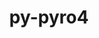 ---
title: "py-pyro4"
layout: cache
categories: [package, develop]
meta: {"versions": ["4.81"], "compilers": ["gcc@=11.4.0", "gcc@=9.4.0", "oneapi@=2023.2.0", "oneapi@=2023.2.1"], "oss": ["ubuntu20.04"], "platforms": ["linux"], "targets": ["neoverse_v1", "ppc64le", "x86_64_v3"], "stacks": ["e4s", "e4s-neoverse_v1", "e4s-oneapi", "e4s-power", "root"], "num_specs": 31, "num_specs_by_stack": {"e4s-neoverse_v1": 8, "root": 31, "e4s-power": 11, "e4s": 4, "e4s-oneapi": 8}}
spec_details: [{"hash": "b62jykg6kvbxnuuiwmmttiboxuzpm3ol", "compiler": "gcc@=11.4.0", "versions": ["4.81"], "os": "ubuntu20.04", "platform": "linux", "target": "neoverse_v1", "variants": ["build_system=python_pip"], "stacks": ["e4s-neoverse_v1", "root"], "size": "-", "tarball": "https://binaries.spack.io/develop/build_cache/linux-ubuntu20.04-neoverse_v1/gcc-11.4.0/py-pyro4-4.81/linux-ubuntu20.04-neoverse_v1-gcc-11.4.0-py-pyro4-4.81-b62jykg6kvbxnuuiwmmttiboxuzpm3ol.spack"}, {"hash": "iyzqvdskc2wk5hmoj6iqdw5sp3gs7yf7", "compiler": "gcc@=11.4.0", "versions": ["4.81"], "os": "ubuntu20.04", "platform": "linux", "target": "neoverse_v1", "variants": ["build_system=python_pip"], "stacks": ["e4s-neoverse_v1", "root"], "size": "-", "tarball": "https://binaries.spack.io/develop/build_cache/linux-ubuntu20.04-neoverse_v1/gcc-11.4.0/py-pyro4-4.81/linux-ubuntu20.04-neoverse_v1-gcc-11.4.0-py-pyro4-4.81-iyzqvdskc2wk5hmoj6iqdw5sp3gs7yf7.spack"}, {"hash": "foe6dc4outrxopj755zi6ijfzk36qpss", "compiler": "gcc@=11.4.0", "versions": ["4.81"], "os": "ubuntu20.04", "platform": "linux", "target": "neoverse_v1", "variants": ["build_system=python_pip"], "stacks": ["e4s-neoverse_v1", "root"], "size": "-", "tarball": "https://binaries.spack.io/develop/build_cache/linux-ubuntu20.04-neoverse_v1/gcc-11.4.0/py-pyro4-4.81/linux-ubuntu20.04-neoverse_v1-gcc-11.4.0-py-pyro4-4.81-foe6dc4outrxopj755zi6ijfzk36qpss.spack"}, {"hash": "y7glpkkyjzyo4xkcga7ahjmikmkl5jdp", "compiler": "gcc@=11.4.0", "versions": ["4.81"], "os": "ubuntu20.04", "platform": "linux", "target": "neoverse_v1", "variants": ["build_system=python_pip"], "stacks": ["e4s-neoverse_v1", "root"], "size": "-", "tarball": "https://binaries.spack.io/develop/build_cache/linux-ubuntu20.04-neoverse_v1/gcc-11.4.0/py-pyro4-4.81/linux-ubuntu20.04-neoverse_v1-gcc-11.4.0-py-pyro4-4.81-y7glpkkyjzyo4xkcga7ahjmikmkl5jdp.spack"}, {"hash": "kvuekoyiatqqkielqhr2aw7c2le4jkz6", "compiler": "gcc@=11.4.0", "versions": ["4.81"], "os": "ubuntu20.04", "platform": "linux", "target": "neoverse_v1", "variants": ["build_system=python_pip"], "stacks": ["e4s-neoverse_v1", "root"], "size": "-", "tarball": "https://binaries.spack.io/develop/build_cache/linux-ubuntu20.04-neoverse_v1/gcc-11.4.0/py-pyro4-4.81/linux-ubuntu20.04-neoverse_v1-gcc-11.4.0-py-pyro4-4.81-kvuekoyiatqqkielqhr2aw7c2le4jkz6.spack"}, {"hash": "iufkyfzojfseo3fti37aatwvm7v2eaea", "compiler": "gcc@=11.4.0", "versions": ["4.81"], "os": "ubuntu20.04", "platform": "linux", "target": "neoverse_v1", "variants": ["build_system=python_pip"], "stacks": ["e4s-neoverse_v1", "root"], "size": "-", "tarball": "https://binaries.spack.io/develop/build_cache/linux-ubuntu20.04-neoverse_v1/gcc-11.4.0/py-pyro4-4.81/linux-ubuntu20.04-neoverse_v1-gcc-11.4.0-py-pyro4-4.81-iufkyfzojfseo3fti37aatwvm7v2eaea.spack"}, {"hash": "ufg2uifoijb6q5wu357k2je32rsctuqq", "compiler": "gcc@=11.4.0", "versions": ["4.81"], "os": "ubuntu20.04", "platform": "linux", "target": "neoverse_v1", "variants": ["build_system=python_pip"], "stacks": ["e4s-neoverse_v1", "root"], "size": "-", "tarball": "https://binaries.spack.io/develop/build_cache/linux-ubuntu20.04-neoverse_v1/gcc-11.4.0/py-pyro4-4.81/linux-ubuntu20.04-neoverse_v1-gcc-11.4.0-py-pyro4-4.81-ufg2uifoijb6q5wu357k2je32rsctuqq.spack"}, {"hash": "brgwztsw2dy2xbwvl7qt6ms3eeje2d7n", "compiler": "gcc@=11.4.0", "versions": ["4.81"], "os": "ubuntu20.04", "platform": "linux", "target": "neoverse_v1", "variants": ["build_system=python_pip"], "stacks": ["e4s-neoverse_v1", "root"], "size": "-", "tarball": "https://binaries.spack.io/develop/build_cache/linux-ubuntu20.04-neoverse_v1/gcc-11.4.0/py-pyro4-4.81/linux-ubuntu20.04-neoverse_v1-gcc-11.4.0-py-pyro4-4.81-brgwztsw2dy2xbwvl7qt6ms3eeje2d7n.spack"}, {"hash": "hfwrm6eyjjddonhgxkwctm3lsn3oftc6", "compiler": "gcc@=9.4.0", "versions": ["4.81"], "os": "ubuntu20.04", "platform": "linux", "target": "ppc64le", "variants": ["build_system=python_pip"], "stacks": ["e4s-power", "root"], "size": "-", "tarball": "https://binaries.spack.io/develop/build_cache/linux-ubuntu20.04-ppc64le/gcc-9.4.0/py-pyro4-4.81/linux-ubuntu20.04-ppc64le-gcc-9.4.0-py-pyro4-4.81-hfwrm6eyjjddonhgxkwctm3lsn3oftc6.spack"}, {"hash": "vc6ilglyzpbrpebqs4efkljeinl75ww4", "compiler": "gcc@=9.4.0", "versions": ["4.81"], "os": "ubuntu20.04", "platform": "linux", "target": "ppc64le", "variants": ["build_system=python_pip"], "stacks": ["e4s-power", "root"], "size": "-", "tarball": "https://binaries.spack.io/develop/build_cache/linux-ubuntu20.04-ppc64le/gcc-9.4.0/py-pyro4-4.81/linux-ubuntu20.04-ppc64le-gcc-9.4.0-py-pyro4-4.81-vc6ilglyzpbrpebqs4efkljeinl75ww4.spack"}, {"hash": "t6btgs5on32p4obogexf3h6fuwv5lwnd", "compiler": "gcc@=9.4.0", "versions": ["4.81"], "os": "ubuntu20.04", "platform": "linux", "target": "ppc64le", "variants": ["build_system=python_pip"], "stacks": ["e4s-power", "root"], "size": "-", "tarball": "https://binaries.spack.io/develop/build_cache/linux-ubuntu20.04-ppc64le/gcc-9.4.0/py-pyro4-4.81/linux-ubuntu20.04-ppc64le-gcc-9.4.0-py-pyro4-4.81-t6btgs5on32p4obogexf3h6fuwv5lwnd.spack"}, {"hash": "mlmdpsqsqzog2mttxl63deljhvtjlnwn", "compiler": "gcc@=9.4.0", "versions": ["4.81"], "os": "ubuntu20.04", "platform": "linux", "target": "ppc64le", "variants": ["build_system=python_pip"], "stacks": ["e4s-power", "root"], "size": "-", "tarball": "https://binaries.spack.io/develop/build_cache/linux-ubuntu20.04-ppc64le/gcc-9.4.0/py-pyro4-4.81/linux-ubuntu20.04-ppc64le-gcc-9.4.0-py-pyro4-4.81-mlmdpsqsqzog2mttxl63deljhvtjlnwn.spack"}, {"hash": "lexqwhge6wt6zsek4miuz7iecozn25ah", "compiler": "gcc@=9.4.0", "versions": ["4.81"], "os": "ubuntu20.04", "platform": "linux", "target": "ppc64le", "variants": ["build_system=python_pip"], "stacks": ["e4s-power", "root"], "size": "-", "tarball": "https://binaries.spack.io/develop/build_cache/linux-ubuntu20.04-ppc64le/gcc-9.4.0/py-pyro4-4.81/linux-ubuntu20.04-ppc64le-gcc-9.4.0-py-pyro4-4.81-lexqwhge6wt6zsek4miuz7iecozn25ah.spack"}, {"hash": "dd7bagmrh7umovzt56fpienw4aeh4sn6", "compiler": "gcc@=9.4.0", "versions": ["4.81"], "os": "ubuntu20.04", "platform": "linux", "target": "ppc64le", "variants": ["build_system=python_pip"], "stacks": ["e4s-power", "root"], "size": "-", "tarball": "https://binaries.spack.io/develop/build_cache/linux-ubuntu20.04-ppc64le/gcc-9.4.0/py-pyro4-4.81/linux-ubuntu20.04-ppc64le-gcc-9.4.0-py-pyro4-4.81-dd7bagmrh7umovzt56fpienw4aeh4sn6.spack"}, {"hash": "sndty2kbjnbnbpnauujuccsbl7d6nhpx", "compiler": "gcc@=9.4.0", "versions": ["4.81"], "os": "ubuntu20.04", "platform": "linux", "target": "ppc64le", "variants": ["build_system=python_pip"], "stacks": ["e4s-power", "root"], "size": "-", "tarball": "https://binaries.spack.io/develop/build_cache/linux-ubuntu20.04-ppc64le/gcc-9.4.0/py-pyro4-4.81/linux-ubuntu20.04-ppc64le-gcc-9.4.0-py-pyro4-4.81-sndty2kbjnbnbpnauujuccsbl7d6nhpx.spack"}, {"hash": "2ctnyivndmioyqorsgqdymgdqknbfen3", "compiler": "gcc@=9.4.0", "versions": ["4.81"], "os": "ubuntu20.04", "platform": "linux", "target": "ppc64le", "variants": ["build_system=python_pip"], "stacks": ["e4s-power", "root"], "size": "-", "tarball": "https://binaries.spack.io/develop/build_cache/linux-ubuntu20.04-ppc64le/gcc-9.4.0/py-pyro4-4.81/linux-ubuntu20.04-ppc64le-gcc-9.4.0-py-pyro4-4.81-2ctnyivndmioyqorsgqdymgdqknbfen3.spack"}, {"hash": "nbbeetlwlaf6yypv3ml5iwmgzgqntcmf", "compiler": "gcc@=9.4.0", "versions": ["4.81"], "os": "ubuntu20.04", "platform": "linux", "target": "ppc64le", "variants": ["build_system=python_pip"], "stacks": ["e4s-power", "root"], "size": "-", "tarball": "https://binaries.spack.io/develop/build_cache/linux-ubuntu20.04-ppc64le/gcc-9.4.0/py-pyro4-4.81/linux-ubuntu20.04-ppc64le-gcc-9.4.0-py-pyro4-4.81-nbbeetlwlaf6yypv3ml5iwmgzgqntcmf.spack"}, {"hash": "agryktjrayxrqdigls237kzfqguunthk", "compiler": "gcc@=9.4.0", "versions": ["4.81"], "os": "ubuntu20.04", "platform": "linux", "target": "ppc64le", "variants": ["build_system=python_pip"], "stacks": ["e4s-power", "root"], "size": "-", "tarball": "https://binaries.spack.io/develop/build_cache/linux-ubuntu20.04-ppc64le/gcc-9.4.0/py-pyro4-4.81/linux-ubuntu20.04-ppc64le-gcc-9.4.0-py-pyro4-4.81-agryktjrayxrqdigls237kzfqguunthk.spack"}, {"hash": "ex4jb2u4ih7bxw7sliv2w7mj46ya2cmd", "compiler": "gcc@=9.4.0", "versions": ["4.81"], "os": "ubuntu20.04", "platform": "linux", "target": "ppc64le", "variants": ["build_system=python_pip"], "stacks": ["e4s-power", "root"], "size": "-", "tarball": "https://binaries.spack.io/develop/build_cache/linux-ubuntu20.04-ppc64le/gcc-9.4.0/py-pyro4-4.81/linux-ubuntu20.04-ppc64le-gcc-9.4.0-py-pyro4-4.81-ex4jb2u4ih7bxw7sliv2w7mj46ya2cmd.spack"}, {"hash": "fxeahbbkqfeebnvhd6gc57lnuefq5oyn", "compiler": "gcc@=11.4.0", "versions": ["4.81"], "os": "ubuntu20.04", "platform": "linux", "target": "x86_64_v3", "variants": ["build_system=python_pip"], "stacks": ["e4s", "root"], "size": "-", "tarball": "https://binaries.spack.io/develop/build_cache/linux-ubuntu20.04-x86_64_v3/gcc-11.4.0/py-pyro4-4.81/linux-ubuntu20.04-x86_64_v3-gcc-11.4.0-py-pyro4-4.81-fxeahbbkqfeebnvhd6gc57lnuefq5oyn.spack"}, {"hash": "wslgig4byzqppaodfkwmpqye2dqin4xx", "compiler": "gcc@=11.4.0", "versions": ["4.81"], "os": "ubuntu20.04", "platform": "linux", "target": "x86_64_v3", "variants": ["build_system=python_pip"], "stacks": ["e4s", "root"], "size": "-", "tarball": "https://binaries.spack.io/develop/build_cache/linux-ubuntu20.04-x86_64_v3/gcc-11.4.0/py-pyro4-4.81/linux-ubuntu20.04-x86_64_v3-gcc-11.4.0-py-pyro4-4.81-wslgig4byzqppaodfkwmpqye2dqin4xx.spack"}, {"hash": "i632cnup6zgimssmdo2rpydiqwv6yiv7", "compiler": "gcc@=11.4.0", "versions": ["4.81"], "os": "ubuntu20.04", "platform": "linux", "target": "x86_64_v3", "variants": ["build_system=python_pip"], "stacks": ["e4s", "root"], "size": "-", "tarball": "https://binaries.spack.io/develop/build_cache/linux-ubuntu20.04-x86_64_v3/gcc-11.4.0/py-pyro4-4.81/linux-ubuntu20.04-x86_64_v3-gcc-11.4.0-py-pyro4-4.81-i632cnup6zgimssmdo2rpydiqwv6yiv7.spack"}, {"hash": "rnt2bhtdzake2iywhbcga7e2dmrzn24i", "compiler": "gcc@=11.4.0", "versions": ["4.81"], "os": "ubuntu20.04", "platform": "linux", "target": "x86_64_v3", "variants": ["build_system=python_pip"], "stacks": ["e4s", "root"], "size": "-", "tarball": "https://binaries.spack.io/develop/build_cache/linux-ubuntu20.04-x86_64_v3/gcc-11.4.0/py-pyro4-4.81/linux-ubuntu20.04-x86_64_v3-gcc-11.4.0-py-pyro4-4.81-rnt2bhtdzake2iywhbcga7e2dmrzn24i.spack"}, {"hash": "jh4lxnhsymv4jfcm6ysl6wgg4sqvtlwn", "compiler": "oneapi@=2023.2.0", "versions": ["4.81"], "os": "ubuntu20.04", "platform": "linux", "target": "x86_64_v3", "variants": ["build_system=python_pip"], "stacks": ["root", "e4s-oneapi"], "size": "-", "tarball": "https://binaries.spack.io/develop/build_cache/linux-ubuntu20.04-x86_64_v3/oneapi-2023.2.0/py-pyro4-4.81/linux-ubuntu20.04-x86_64_v3-oneapi-2023.2.0-py-pyro4-4.81-jh4lxnhsymv4jfcm6ysl6wgg4sqvtlwn.spack"}, {"hash": "37mje5aah464vu2i3j2g6fzomgjpy2fb", "compiler": "oneapi@=2023.2.0", "versions": ["4.81"], "os": "ubuntu20.04", "platform": "linux", "target": "x86_64_v3", "variants": ["build_system=python_pip"], "stacks": ["root", "e4s-oneapi"], "size": "-", "tarball": "https://binaries.spack.io/develop/build_cache/linux-ubuntu20.04-x86_64_v3/oneapi-2023.2.0/py-pyro4-4.81/linux-ubuntu20.04-x86_64_v3-oneapi-2023.2.0-py-pyro4-4.81-37mje5aah464vu2i3j2g6fzomgjpy2fb.spack"}, {"hash": "bdt6rmioc65s5xgiidmbq7b7amqpz23q", "compiler": "oneapi@=2023.2.0", "versions": ["4.81"], "os": "ubuntu20.04", "platform": "linux", "target": "x86_64_v3", "variants": ["build_system=python_pip"], "stacks": ["root", "e4s-oneapi"], "size": "-", "tarball": "https://binaries.spack.io/develop/build_cache/linux-ubuntu20.04-x86_64_v3/oneapi-2023.2.0/py-pyro4-4.81/linux-ubuntu20.04-x86_64_v3-oneapi-2023.2.0-py-pyro4-4.81-bdt6rmioc65s5xgiidmbq7b7amqpz23q.spack"}, {"hash": "jvafzj3nhrxym4us73rg5vacw5glbawk", "compiler": "oneapi@=2023.2.1", "versions": ["4.81"], "os": "ubuntu20.04", "platform": "linux", "target": "x86_64_v3", "variants": ["build_system=python_pip"], "stacks": ["root", "e4s-oneapi"], "size": "-", "tarball": "https://binaries.spack.io/develop/build_cache/linux-ubuntu20.04-x86_64_v3/oneapi-2023.2.1/py-pyro4-4.81/linux-ubuntu20.04-x86_64_v3-oneapi-2023.2.1-py-pyro4-4.81-jvafzj3nhrxym4us73rg5vacw5glbawk.spack"}, {"hash": "trsc5eis4lhienn7mzbbgo6kmhnoytps", "compiler": "oneapi@=2023.2.1", "versions": ["4.81"], "os": "ubuntu20.04", "platform": "linux", "target": "x86_64_v3", "variants": ["build_system=python_pip"], "stacks": ["root", "e4s-oneapi"], "size": "-", "tarball": "https://binaries.spack.io/develop/build_cache/linux-ubuntu20.04-x86_64_v3/oneapi-2023.2.1/py-pyro4-4.81/linux-ubuntu20.04-x86_64_v3-oneapi-2023.2.1-py-pyro4-4.81-trsc5eis4lhienn7mzbbgo6kmhnoytps.spack"}, {"hash": "f2aoqfiqp5iceif26kcckmmf7bnbc23z", "compiler": "oneapi@=2023.2.1", "versions": ["4.81"], "os": "ubuntu20.04", "platform": "linux", "target": "x86_64_v3", "variants": ["build_system=python_pip"], "stacks": ["root", "e4s-oneapi"], "size": "-", "tarball": "https://binaries.spack.io/develop/build_cache/linux-ubuntu20.04-x86_64_v3/oneapi-2023.2.1/py-pyro4-4.81/linux-ubuntu20.04-x86_64_v3-oneapi-2023.2.1-py-pyro4-4.81-f2aoqfiqp5iceif26kcckmmf7bnbc23z.spack"}, {"hash": "ie7ykcayz7vvaxw24oiww2oanuyf55zq", "compiler": "oneapi@=2023.2.1", "versions": ["4.81"], "os": "ubuntu20.04", "platform": "linux", "target": "x86_64_v3", "variants": ["build_system=python_pip"], "stacks": ["root", "e4s-oneapi"], "size": "-", "tarball": "https://binaries.spack.io/develop/build_cache/linux-ubuntu20.04-x86_64_v3/oneapi-2023.2.1/py-pyro4-4.81/linux-ubuntu20.04-x86_64_v3-oneapi-2023.2.1-py-pyro4-4.81-ie7ykcayz7vvaxw24oiww2oanuyf55zq.spack"}, {"hash": "wdyukbfz65jtsqsxca7lj5onkqkykjck", "compiler": "oneapi@=2023.2.1", "versions": ["4.81"], "os": "ubuntu20.04", "platform": "linux", "target": "x86_64_v3", "variants": ["build_system=python_pip"], "stacks": ["root", "e4s-oneapi"], "size": "-", "tarball": "https://binaries.spack.io/develop/build_cache/linux-ubuntu20.04-x86_64_v3/oneapi-2023.2.1/py-pyro4-4.81/linux-ubuntu20.04-x86_64_v3-oneapi-2023.2.1-py-pyro4-4.81-wdyukbfz65jtsqsxca7lj5onkqkykjck.spack"}]
---